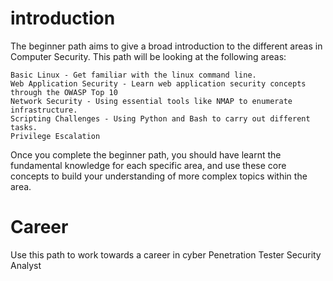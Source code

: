 # introduction

The beginner path aims to give a broad introduction to the different areas in Computer Security. This path will be looking at the following areas:

    Basic Linux - Get familiar with the linux command line.
    Web Application Security - Learn web application security concepts through the OWASP Top 10
    Network Security - Using essential tools like NMAP to enumerate infrastructure.
    Scripting Challenges - Using Python and Bash to carry out different tasks.
    Privilege Escalation

Once you complete the beginner path, you should have learnt the fundamental knowledge for each specific area, and use these core concepts to build your understanding of more complex topics within the area.


# Career

Use this path to work towards a career in cyber
Penetration Tester
Security Analyst
